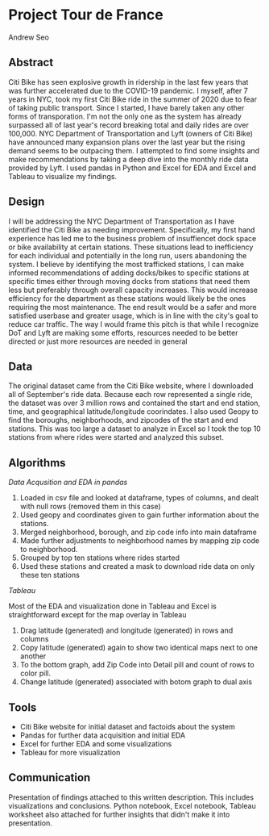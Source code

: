 # Project Tour de France
Andrew Seo

## Abstract
Citi Bike has seen explosive growth in ridership in the last few years that was further accelerated due to the COVID-19 pandemic. I myself, after 7 years in NYC, took my first Citi Bike ride in the summer of 2020 due to fear of taking public transport. Since I started, I have barely taken any other forms of transporation. I'm not the only one as the system has already surpassed all of last year's record breaking total and daily rides are over 100,000. NYC Department of Transportation and Lyft (owners of Citi Bike) have announced many expansion plans over the last year but the rising demand seems to be outpacing them. I attempted to find some insights and make recommendations by taking a deep dive into the monthly ride data provided by Lyft. I used pandas in Python and Excel for EDA and Excel and Tableau to visualize my findings. 

## Design
I will be addressing the NYC Department of Transportation as I have identified the Citi Bike as needing improvement. Specifically, my first hand experience has led me to the business problem of insuffiencet dock space or bike availability at certain stations. These situations lead to inefficiency for each individual and potentially in the long run, users abandoning the system. I believe by identifying the most trafficked stations, I can make informed recommendations of adding docks/bikes to specific stations at specific times either through moving docks from stations that need them less but preferably through overall capacity increases. This would increase efficiency for the department as these stations would likely be the ones requiring the most maintenance. The end result would be a safer and more satisfied userbase and greater usage, which is in line with the city's goal to reduce car traffic. The way I would frame this pitch is that while I recognize DoT and Lyft are making some efforts, resources needed to be better directed or just more resources are needed in general 

## Data
The original dataset came from the Citi Bike website, where I downloaded all of September's ride data. Because each row represented a single ride, the dataset was over 3 million rows and contained the start and end station, time, and geographical latitude/longitude coorindates. I also used Geopy to find the boroughs, neighborhoods, and zipcodes of the start and end stations. This was too large a dataset to analyze in Excel so I took the top 10 stations from where rides were started and analyzed this subset.

## Algorithms

_Data Acqusition and EDA in pandas_
1. Loaded in csv file and looked at dataframe, types of columns, and dealt with null rows (removed them in this case)
2. Used geopy and coordinates given to gain further information about the stations. 
3. Merged neighborhood, borough, and zip code info into main dataframe
4. Made further adjustments to neighborhood names by mapping zip code to neighborhood. 
5. Grouped by top ten stations where rides started
6. Used these stations and created a mask to download ride data on only these ten stations

_Tableau_

Most of the EDA and visualization done in Tableau and Excel is straightforward except for the map overlay in Tableau
1. Drag latitude (generated) and longitude (generated) in rows and columns
2. Copy latitude (generated) again to show two identical maps next to one another
3. To the bottom graph, add Zip Code into Detail pill and count of rows to color pill.
4. Change latitude (generated) associated with botom graph to dual axis

## Tools
- Citi Bike website for initial dataset and factoids about the system
- Pandas for further data acquisition and initial EDA 
- Excel for further EDA and some visualizations
- Tableau for more visualization

## Communication
Presentation of findings attached to this written description. This includes visualizations and conclusions.
Python notebook, Excel notebook, Tableau worksheet also attached for further insights that didn't make it into presentation. 
